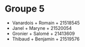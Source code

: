# Groupe 5

- Vanardois + Romain + 21518545
- Janel + Maryne + 21520054
- Gronier + Salomé + 21413609
- Thibaud + Benjamin + 21519576
